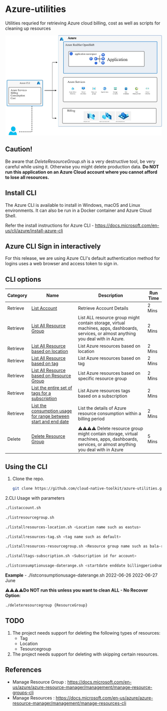 # Azure-utilities
Utilities requried for retrieving Azure cloud billing, cost as well as scripts for cleaning up resources 

![Azure Cloud CLI](images/Azure-CLI-Azure%20-%20CLI.jpg)

## Caution!

Be aware that *DeleteResourceGroup.sh* is a very destructive tool, be very careful while using it. Otherwise you might delete production data. **Do NOT run this application on an Azure Cloud account where you cannot afford to lose all resources.**

## Install CLI 

The Azure CLI is available to install in Windows, macOS and Linux environments. It can also be run in a Docker container and Azure Cloud Shell.

Refer the install instructions for Azure CLI - https://docs.microsoft.com/en-us/cli/azure/install-azure-cli

## Azure CLI Sign in interactively
For this release, we are using Azure CLI's default authentication method for logins uses a web browser and access token to sign in.


## CLI options

| Category | Name                                                                       | Description          | Run Time |
|--------|----------------------------------------------------------------------------|----------------------|----------|
| Retrieve    | [List Account](./listaccount.sh)    | Retrieve Account Details       | 2 Mins   |
| Retrieve    | [List All Resource Group ](./listallresourcegroup.sh)    | List ALL resource group might contain storage, virtual machines, apps, dashboards, services, or almost anything you deal with in Azure.       | 2 Mins   |
| Retrieve    | [List All Resource based on location ](./listallresources-location.sh)    | List Azure resources based on location| 2 Mins   |
| Retrieve    | [List All Resource based on tag ](./listallresources-tag.sh)    | List Azure resources based on tag| 2 Mins   |
| Retrieve    | [List All Resource based on Resource Group ](./listallresources-resourcegroup.sh)    | List Azure resources based on specific resource group| 2 Mins   |
| Retrieve    | [List the entire set of tags for a subscription](./listalltags-subscription.sh)    | List Azure resources tags based on a subscription| 2 Mins   |
| Retrieve    | [List the consumption usage for range between start and end date](./listconsumptionusage-daterange.sh)    | List the details of Azure resource consumption within a billing period| 2 Mins   |
| Delete    | [Delete Resource Group](./deleteresourcegroup.sh) |⚠️⚠️⚠️⚠️ Delete resource group might contain storage, virtual machines, apps, dashboards, services, or almost anything you deal with in Azure | 5 Mins   |

## Using the CLI

1. Clone the repo.

   ```bash
   git clone https://github.com/cloud-native-toolkit/azure-utilities.git
   ```


2.CLI Usage with parameters

   ```bash
   ./listaccount.sh
   ```

   ```bash
   ./listresourcegroup.sh
   ```

   ```bash
   ./listallresources-location.sh <Location name such as eastus>
   ```
   
   ```bash
   ./listallresources-tag.sh <tag name such as default> 
   ```
   
   ```bash
   ./listallresources-resourcegroup.sh <Resource group name such as bala-rg>
   ```

   ```bash
   ./listalltags-subscription.sh <Subscription id for account>
   ```

   ```bash
   ./listconsumptionusage-daterange.sh <startdate enddate billingperiodname>
   ```
   **Example** - ./listconsumptionusage-daterange.sh 2022-06-26 2022-06-27 June

   ⚠️⚠️⚠️⚠️**Do NOT run this unless you want to clean ALL - No Recover Option**:

   ```bash
   ./deleteresourcegroup {ResourceGroup}
   ```
## TODO

1. The project needs support for deleting the following types of resources:
   - Tag
   - Location
   - Tesourcegroup
2. The project needs support for deleting with skipping certain resources.

## References
- Manage Resource Group : https://docs.microsoft.com/en-us/azure/azure-resource-manager/management/manage-resource-groups-cli
- Manage Resources : https://docs.microsoft.com/en-us/azure/azure-resource-manager/management/manage-resources-cli
